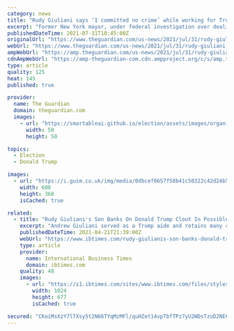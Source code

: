 ```yaml
---
category: news
title: "Rudy Giuliani says ‘I committed no crime’ while working for Trump"
excerpt: "Former New York mayor, under federal investigation over dealings in Ukraine, makes unprompted assertion to NBC"
publishedDateTime: 2021-07-31T18:45:00Z
originalUrl: "https://www.theguardian.com/us-news/2021/jul/31/rudy-giuliani-donald-trump-attorney"
webUrl: "https://www.theguardian.com/us-news/2021/jul/31/rudy-giuliani-donald-trump-attorney"
ampWebUrl: "https://amp.theguardian.com/us-news/2021/jul/31/rudy-giuliani-donald-trump-attorney"
cdnAmpWebUrl: "https://amp-theguardian-com.cdn.ampproject.org/c/s/amp.theguardian.com/us-news/2021/jul/31/rudy-giuliani-donald-trump-attorney"
type: article
quality: 125
heat: 145
published: true

provider:
  name: The Guardian
  domain: theguardian.com
  images:
    - url: "https://smartableai.github.io/election/assets/images/organizations/theguardian.com-50x50.jpg"
      width: 50
      height: 50

topics:
  - Election
  - Donald Trump

images:
  - url: "https://i.guim.co.uk/img/media/0dbcef0657f58b41c50322c42d24b5e22dc4c973/0_181_5441_3264/master/5441.jpg?width=300&quality=45&auto=format&fit=max&dpr=2&s=e9da3ca75d6e51a8de0355b0691d5146"
    width: 600
    height: 360
    isCached: true

related:
  - title: "Rudy Giuliani's Son Banks On Donald Trump Clout In Possible Run For New York Governor"
    excerpt: "Andrew Giuliani served as a Trump aide and retains many contacts from the White House, but faces another entrenched Trump ally, Rep. Lee Zeldin."
    publishedDateTime: 2021-04-21T21:39:00Z
    webUrl: "https://www.ibtimes.com/rudy-giulianis-son-banks-donald-trump-clout-possible-run-new-york-governor-3185380"
    type: article
    provider:
      name: International Business Times
      domain: ibtimes.com
    quality: 48
    images:
      - url: "https://s1.ibtimes.com/sites/www.ibtimes.com/files/styles/full/public/2021/03/03/three-women-have-accused-new-york-governor-andrew.jpg"
        width: 1024
        height: 677
        isCached: true

secured: "CKoiMsXzY7lTXsy5t2N66TYqMzMFl/quHZet14vpTbfTPz7yU2WDsTzuD2NE6Anldiw47oy8xM0rbhgxVu01f35+d12F7YgILsITwaa5wd9keWgERIA/RHbepLyQDf8dWDl+/qkZHIvhhsP18Y/5yPMjIXbQoQyo+vEvRj5N3mCAYDy3CHPnIYgfXrYTD38jKEvYpCCjbPrFt+odJ/+K6lX72wZzREddWtPELjzj7jA8+H11MrM3Y6hn0NfYllroijJMmtJR+sl8O8Mzn8T/DRDkEkZx5mPS8ZEw/S8W2di/Xv2SDn7zpOvHL9Lrj+wrYhsV9zFkz3+mTzdqcEoR2ik1VOTY0FSMLbTT4BcH34s=;LZKzZ//IK/9YohjHvIN/+Q=="
---
```


